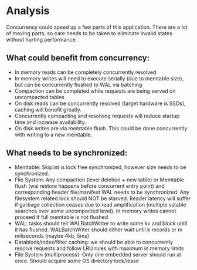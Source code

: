 # Analysis

Concurrency could speed up a few parts of this application. There are a lot of moving parts, so care needs to be taken to eliminate invalid states without hurting performance.

## What could benefit from concurrency:

- In memory reads can be completely concurrently resolved
- In memory writes will need to execute serially (due to memtable size), but can be concurrently flushed to WAL via batching
- Compaction can be completed while requests are being served on uncompacted tables
- On disk reads can be concurrently resolved (target hardware is SSDs), caching will benefit greatly. 
- Concurrently compacting and resolving requests will reduce startup time and increase availability.
- On disk writes are via memtable flush. This could be done concurrently with writing to a new memtable.

## What needs to be synchronized:

- Memtable: Skiplist is lock free synchronized, however size needs to be synchronized.
- File System: Any compaction (level deletion + new table) or Memtable flush (wal restore happens before concurrent entry point) and corresponding header file/manifest WAL needs to be synchronized. Any filesystem related lock should NOT be starved. Reader latency will suffer if garbage collection ceases due to read amplification (multiple sstable searches over some uncompacted level). In memory writes cannot proceed if full memtable is not flushed.
- WAL: tasks should tell WALBatchWriter to write some kv and block until it has flushed. WALBatchWriter should either wait until k records or m miliseconds (maybe 4kb, 5ms)
- Datablock/index/filter caching: we should be able to concurrently resolve requests and follow LRU rules with maximum in memory limits
- File System (multiprocess): Only one embedded server should run at once. Should acquire some OS directory lock/lease